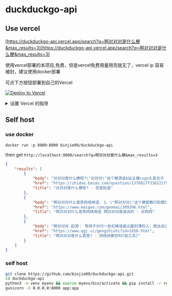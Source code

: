 # duckduckgo-api

## Use vercel
[https://duckduckgo-api.vercel.app/search?q=啊对对对是什么梗&max_results=3](https://duckduckgo-api.vercel.app/search?q=啊对对对是什么梗&max_results=3)

使用vercel部署的本项目,免费，但是vercel免费用量用完就无了，vercel ip 容易被封，建议使用docker部署

可点下方按钮部署到自己的Vercel

[![Deploy to Vercel](https://vercel.com/button)](https://vercel.com/import/project?template=https://github.com/binjie09/duckduckgo-api)

<details>
 <summary>设置 Vercel 的指导</summary>

1. 前往 [vercel.com](https://vercel.com/)
1. 点击 `Log in`
   ![](https://files.catbox.moe/tct1wg.png)
1. 点击 `Continue with GitHub` 通过 GitHub 进行登录
   ![](https://files.catbox.moe/btd78j.jpeg)
1. 登录 GitHub 并允许访问所有存储库（如果系统这样提示）
1. Fork 这个仓库
1. 返回到你的 [Vercel dashboard](https://vercel.com/dashboard)
1. 选择 `Import Project`
   ![](https://files.catbox.moe/qckos0.png)
1. 选择 `Import Git Repository`
   ![](https://files.catbox.moe/pqub9q.png)
1. 选择 root 并将所有内容保持不变，并且只需添加名为 PAT_1 的环境变量（如图所示），其中将包含一个个人访问令牌（PAT），你可以在[这里](https://github.com/settings/tokens/new)轻松创建（保留默认，并且只需要命名下，名字随便）
   ![](https://files.catbox.moe/0ez4g7.png)
1. 点击 deploy，这就完成了，查看你的域名就可使用 API 了！

</details>

## Self host

### use docker

```
docker run -p 8000:8000 binjie09/duckduckgo-api
```

then get `http://localhost:8000/search?q=啊对对对是什么梗&max_results=3`
```json
{
    "results": [
        {
            "body": "对对对是什么梗呢?\"对对对\"这个梗源自b站主播csgo久菜合子（王喜顺）的一场直播中，他遭遇队友的嘲讽后，用这句话进行反击，讽刺那些说话不讲道理的人。 ... 还出言不逊，王喜顺面对攻击，以一句\"希望你对你的人生也是这个态度\"回击，引发了\"啊对 ...",
            "href": "https://zhidao.baidu.com/question/1378917733622179699.html",
            "title": "对对对是什么梗呢? - 百度知道"
        },
        {
            "body": "啊对对对什么意思网络用语. 1、\"啊对对对\"这个梗是敷衍和摆烂的意思，也是一种承认自己破罐子破摔的无赖态度。. 2、\"啊对对对\"这个梗在 短视频 上爆火后，常用于摆烂后的一种调侃，碰到一些不想进行争辩的事情时，就可以发\"啊对对对，你说得对 ...",
            "href": "https://www.maigoo.com/goomai/309396.html",
            "title": "啊对对对什么意思网络用语 啊对对对是谁说的 - 买购网"
        },
        {
            "body": "啊对对对 起源： 常用于对付一些杠精或者尖酸刻薄的人，表达自己的不合作和不屑于和对方计较的心情，又或者面对一些无端的指责或者队友的辱骂都可以使用啊对对对来反击，表明自己要摆烂了，不想和你合作了的意思。",
            "href": "https://www.qgj.cc/gengzhishi?id=1050.html",
            "title": "啊对对对是什么意思? - 网络热梗百科[轻工具]"
        }
    ]
}
```
### self host
```bash
git clone https://github.com/binjie09/duckduckgo-api.git
cd duckduckgo-api
python3 -m venv myenv && source myenv/bin/activate && pip install -r requirements.txt
gunicorn -b 0.0.0.0:8000 app:app
```
